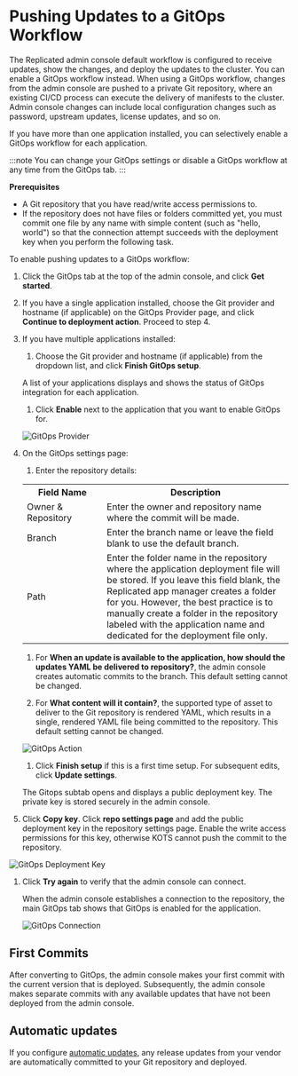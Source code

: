 # Pushing Updates to a GitOps Workflow

The Replicated admin console default workflow is configured to receive updates, show the changes, and deploy the updates to the cluster. You can enable a GitOps workflow instead. When using a GitOps workflow, changes from the admin console are pushed to a private Git repository, where an existing CI/CD process can execute the delivery of manifests to the cluster. Admin console changes can include local configuration changes such as password, upstream updates, license updates, and so on.

If you have more than one application installed, you can selectively enable a GitOps workflow for each application.

:::note
You can change your GitOps settings or disable a GitOps workflow at any time from the GitOps tab.
:::

**Prerequisites**

- A Git repository that you have read/write access permissions to.
- If the repository does not have files or folders committed yet, you must commit one file by any name with simple content (such as "hello, world") so that the connection attempt succeeds with the deployment key when you perform the following task.

To enable pushing updates to a GitOps workflow:

1. Click the GitOps tab at the top of the admin console, and click **Get started**.

1. If you have a single application installed, choose the Git provider and hostname (if applicable) on the GitOps Provider page, and click **Continue to deployment action**. Proceed to step 4.

1. If you have multiple applications installed:

    1. Choose the Git provider and hostname (if applicable) from the dropdown list, and click **Finish GitOps setup**.

      A list of your applications displays and shows the status of GitOps integration for each application.

    1. Click **Enable** next to the application that you want to enable GitOps for.

      ![GitOps Provider](/images/gitops-apps.png)

1. On the GitOps settings page:

    1. Enter the repository details:

      <table>
        <tr>
          <th width="30%">Field Name</th>
          <th width="70%">Description</th>
        </tr>
        <tr>
          <td>Owner & Repository</td>
          <td>Enter the owner and repository name where the commit will be made.</td>
        </tr>
        <tr>
          <td>Branch</td>
          <td>Enter the branch name or leave the field blank to use the default branch.</td>
        </tr>
        <tr>
          <td>Path</td>
          <td>Enter the folder name in the repository where the application deployment file will be stored. If you leave this field blank, the Replicated app manager creates a folder for you. However, the best practice is to manually create a folder in the repository labeled with the application name and dedicated for the deployment file only.</td>
          </tr>
      </table>

    1. For **When an update is available to the application, how should the updates YAML be delivered to repository?**, the admin console creates automatic commits to the branch. This default setting cannot be changed.

    1. For **What content will it contain?**, the supported type of asset to deliver to the Git repository is rendered YAML, which results in a single, rendered YAML file being committed to the repository. This default setting cannot be changed.

      ![GitOps Action](/images/gitops-action.png)

    1. Click **Finish setup** if this is a first time setup. For subsequent edits, click **Update settings**.

      The Gitops subtab opens and displays a public deployment key. The private key is stored securely in the admin console.

1. Click **Copy key**. Click **repo settings page** and add the public deployment key in the repository settings page. Enable the write access permissions for this key, otherwise KOTS cannot push the commit to the repository.

  ![GitOps Deployment Key](/images/gitops-deployment-key.png)

1. Click **Try again** to verify that the admin console can connect.

    When the admin console establishes a connection to the repository, the main GitOps tab shows that GitOps is enabled for the application.

    ![GitOps Connection](/images/gitops-connected.png)

## First Commits

After converting to GitOps, the admin console makes your first commit with the current version that is deployed.
Subsequently, the admin console makes separate commits with any available updates that have not been deployed from the admin console.

## Automatic updates

If you configure [automatic updates](updating-apps#configure-automatic-updates), any release updates from your vendor are automatically committed to your Git repository and deployed.
